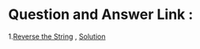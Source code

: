 # Question and Answer Link : 
1.[Reverse the String](https://practice.geeksforgeeks.org/problems/reverse-a-string/1) , [Solution](Solution/reverse_a_String.java)
